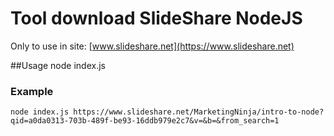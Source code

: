 # Tool download SlideShare NodeJS

Only to use in site: [www.slideshare.net](https://www.slideshare.net)

##Usage
    node index.js <url>

### Example

    node index.js https://www.slideshare.net/MarketingNinja/intro-to-node?qid=a0da0313-703b-489f-be93-16ddb979e2c7&v=&b=&from_search=1
